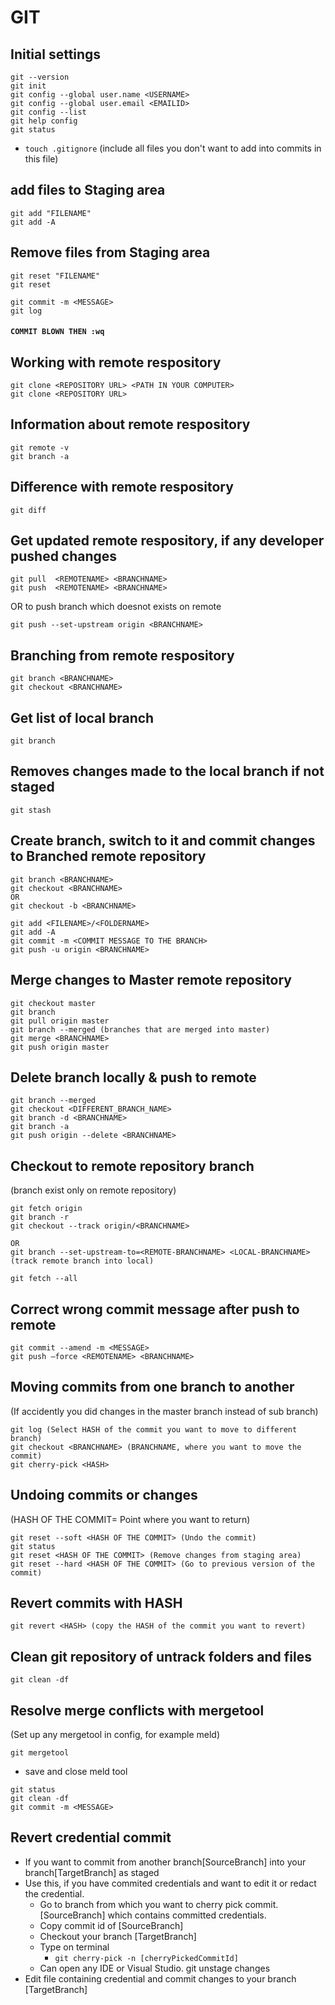 # GIT

## Initial settings
```
git --version
git init
git config --global user.name <USERNAME>
git config --global user.email <EMAILID>
git config --list
git help config
git status
```

* `touch .gitignore`  (include all files you don't want to add into commits in this file)
## add files to Staging area
```
git add "FILENAME"
git add -A
```
## Remove files from Staging area
```
git reset "FILENAME"
git reset

git commit -m <MESSAGE>
git log
```
#### `COMMIT BLOWN THEN :wq`
## Working with remote respository
```
git clone <REPOSITORY URL> <PATH IN YOUR COMPUTER>
git clone <REPOSITORY URL>
```


## Information about remote respository
```
git remote -v
git branch -a
```
## Difference with remote respository
`git diff`

## Get updated remote respository, if any developer pushed changes
```
git pull  <REMOTENAME> <BRANCHNAME> 
git push  <REMOTENAME> <BRANCHNAME> 
```
OR
to push branch which doesnot exists on remote
```
git push --set-upstream origin <BRANCHNAME>
```
## Branching from remote respository
```
git branch <BRANCHNAME>
git checkout <BRANCHNAME>
```
## Get list of local branch
`git branch`

## Removes changes made to the local branch if not staged
`git stash`

## Create branch, switch to it and commit changes to Branched remote repository
```
git branch <BRANCHNAME>
git checkout <BRANCHNAME>
OR
git checkout -b <BRANCHNAME>
```
```
git add <FILENAME>/<FOLDERNAME>
git add -A
git commit -m <COMMIT MESSAGE TO THE BRANCH>
git push -u origin <BRANCHNAME>
```
## Merge changes to Master remote repository
```
git checkout master
git branch
git pull origin master
git branch --merged (branches that are merged into master)
git merge <BRANCHNAME>
git push origin master
```
## Delete branch locally & push to remote
```
git branch --merged
git checkout <DIFFERENT_BRANCH_NAME>
git branch -d <BRANCHNAME>
git branch -a
git push origin --delete <BRANCHNAME>
```
## Checkout to remote repository branch
(branch exist only on remote repository)

```
git fetch origin
git branch -r
git checkout --track origin/<BRANCHNAME>

OR
git branch --set-upstream-to=<REMOTE-BRANCHNAME> <LOCAL-BRANCHNAME>  (track remote branch into local)

git fetch --all
```
## Correct wrong commit message after push to remote
```
git commit --amend -m <MESSAGE>
git push —force <REMOTENAME> <BRANCHNAME>
```
## Moving commits from one branch to another

(If accidently you did changes in the master branch instead of sub branch)
```
git log (Select HASH of the commit you want to move to different branch)
git checkout <BRANCHNAME> (BRANCHNAME, where you want to move the commit)
git cherry-pick <HASH>
```
## Undoing commits or changes

(HASH OF THE COMMIT= Point where you want to return)
```
git reset --soft <HASH OF THE COMMIT> (Undo the commit)
git status
git reset <HASH OF THE COMMIT> (Remove changes from staging area)
git reset --hard <HASH OF THE COMMIT> (Go to previous version of the commit)
```
## Revert commits with HASH
`git revert <HASH> (copy the HASH of the commit you want to revert)`

## Clean git repository of untrack folders and files
`git clean -df`

## Resolve merge conflicts with mergetool
(Set up any mergetool in config, for example meld)
```
git mergetool
```
- save and close meld tool
```
git status
git clean -df
git commit -m <MESSAGE>
```

## Revert credential commit

- If you want to commit from another branch[SourceBranch] into your branch[TargetBranch] as staged
- Use this, if you have commited credentials and want to edit it or redact the credential.
  - Go to branch from which you want to cherry pick commit. [SourceBranch] which contains committed credentials.
  - Copy commit id of [SourceBranch]
  - Checkout your branch [TargetBranch]
  - Type on terminal 
    - `git cherry-pick -n [cherryPickedCommitId]`
  - Can open any IDE or Visual Studio. git unstage changes
- Edit file containing credential and commit changes to your branch [TargetBranch]